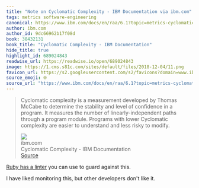 ```yaml
---
title: "Note on Cyclomatic Complexity - IBM Documentation via ibm.com"
tags: metrics software-engineering
canonical: https://www.ibm.com/docs/en/raa/6.1?topic=metrics-cyclomatic-complexity
author: ibm.com
author_id: 9dc66962b17f08d
book: 38432131
book_title: "Cyclomatic Complexity - IBM Documentation"
hide_title: true
highlight_id: 689024843
readwise_url: https://readwise.io/open/689024843
image: https://1.cms.s81c.com/sites/default/files/2018-12-04/11.png
favicon_url: https://s2.googleusercontent.com/s2/favicons?domain=www.ibm.com
source_emoji: 🌐
source_url: "https://www.ibm.com/docs/en/raa/6.1?topic=metrics-cyclomatic-complexity#:~:text=Cyclomatic%20complexity%20is,risky%20to%20modify."
---
```


> Cyclomatic complexity is a measurement developed by Thomas McCabe to determine the stability and level of confidence in a program. It measures the number of linearly-independent paths through a program module. Programs with lower Cyclomatic complexity are easier to understand and less risky to modify.
> <div class="quoteback-footer"><div class="quoteback-avatar"><img class="mini-favicon" src="https://s2.googleusercontent.com/s2/favicons?domain=www.ibm.com"></div><div class="quoteback-metadata"><div class="metadata-inner"><span style="display:none">FROM:</span><div aria-label="ibm.com" class="quoteback-author"> ibm.com</div><div aria-label="Cyclomatic Complexity - IBM Documentation" class="quoteback-title"> Cyclomatic Complexity - IBM Documentation</div></div></div><div class="quoteback-backlink"><a target="_blank" aria-label="go to the full text of this quotation" rel="noopener" href="https://www.ibm.com/docs/en/raa/6.1?topic=metrics-cyclomatic-complexity#:~:text=Cyclomatic%20complexity%20is,risky%20to%20modify." class="quoteback-arrow"> Source</a></div></div>

[Ruby has a linter](https://www.rubydoc.info/gems/rubocop/RuboCop/Cop/Metrics/CyclomaticComplexity) you can use to guard against this.

I have liked monitoring this, but other developers don't like it.